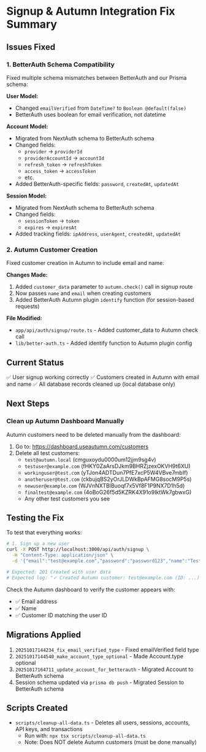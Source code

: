 # Signup & Autumn Integration Fix Summary

## Issues Fixed

### 1. BetterAuth Schema Compatibility
Fixed multiple schema mismatches between BetterAuth and our Prisma schema:

**User Model:**
- Changed `emailVerified` from `DateTime?` to `Boolean @default(false)`
- BetterAuth uses boolean for email verification, not datetime

**Account Model:**
- Migrated from NextAuth schema to BetterAuth schema
- Changed fields:
  - `provider` → `providerId`
  - `providerAccountId` → `accountId`
  - `refresh_token` → `refreshToken`
  - `access_token` → `accessToken`
  - etc.
- Added BetterAuth-specific fields: `password`, `createdAt`, `updatedAt`

**Session Model:**
- Migrated from NextAuth schema to BetterAuth schema
- Changed fields:
  - `sessionToken` → `token`
  - `expires` → `expiresAt`
- Added tracking fields: `ipAddress`, `userAgent`, `createdAt`, `updatedAt`

### 2. Autumn Customer Creation
Fixed customer creation in Autumn to include email and name:

**Changes Made:**
1. Added `customer_data` parameter to `autumn.check()` call in signup route
2. Now passes `name` and `email` when creating customers
3. Added BetterAuth Autumn plugin `identify` function (for session-based requests)

**File Modified:**
- `app/api/auth/signup/route.ts` - Added customer_data to Autumn check call
- `lib/better-auth.ts` - Added identify function to Autumn plugin config

## Current Status

✅ User signup working correctly
✅ Customers created in Autumn with email and name
✅ All database records cleaned up (local database only)

## Next Steps

### Clean up Autumn Dashboard Manually

Autumn customers need to be deleted manually from the dashboard:

1. Go to: https://dashboard.useautumn.com/customers
2. Delete all test customers:
   - `test@autumn.local` (cmguxoydu0000um12jjm9sg4v)
   - `testuser@example.com` (fHKY0ZaArsDJkm9BHRZjzexOKVH9t6XU)
   - `workinguser@test.com` (yTJon4ADTDun7PfE7xcP5W4VBve7mbIf)
   - `anotheruser@test.com` (ckbujqBS2yOrJLDWkBpAFMG8socM9P5s)
   - `newuser@example.com` (WJVnNXTBlBuoqf7x5Vf8F1P9NX7D1h5d)
   - `finaltest@example.com` (4oBoG26f5d5KZRK4X91o9IktWk7gbwxG)
   - Any other test customers you see

## Testing the Fix

To test that everything works:

```bash
# 1. Sign up a new user
curl -X POST http://localhost:3000/api/auth/signup \
  -H "Content-Type: application/json" \
  -d '{"email":"test@example.com","password":"password123","name":"Test User"}'

# Expected: 201 Created with user data
# Expected log: "✓ Created Autumn customer: test@example.com (ID: ...)"
```

Check the Autumn dashboard to verify the customer appears with:
- ✅ Email address
- ✅ Name
- ✅ Customer ID matching the user ID

## Migrations Applied

1. `20251017144234_fix_email_verified_type` - Fixed emailVerified field type
2. `20251017144540_make_account_type_optional` - Made Account.type optional
3. `20251017164711_update_account_for_betterauth` - Migrated Account to BetterAuth schema
4. Session schema updated via `prisma db push` - Migrated Session to BetterAuth schema

## Scripts Created

- `scripts/cleanup-all-data.ts` - Deletes all users, sessions, accounts, API keys, and transactions
  - Run with: `npx tsx scripts/cleanup-all-data.ts`
  - Note: Does NOT delete Autumn customers (must be done manually)
